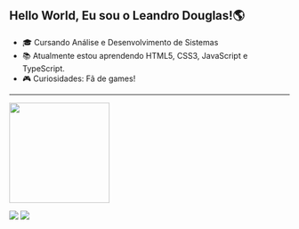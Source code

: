 ## Hello World, Eu sou o Leandro Douglas!🌎

* 🎓 Cursando Análise e Desenvolvimento de Sistemas
* 📚 Atualmente estou aprendendo HTML5, CSS3, JavaScript e TypeScript.
* 🎮 Curiosidades: Fã de games!

<hr>
<div>
  <a href="https://github.com/LeandroDoug">
  <img height="180em" src="https://github-readme-stats.vercel.app/api?username=LeandroDoug&show_icons=true&theme=rose_pine&include_all_commits=true&count_private=true"/>
</div>
  
<a href = "mailto:leandrodouglaslg1@gmail.com"><img src="https://img.shields.io/badge/-Gmail-%23333?style=for-the-badge&logo=gmail&logoColor=white" target="_blank"></a>
  <a href="https://www.linkedin.com/in/leandro-douglas-meneses-54592816a" target="_blank"><img src="https://img.shields.io/badge/-LinkedIn-%230077B5?style=for-the-badge&logo=linkedin&logoColor=white" target="_blank"></a> 
